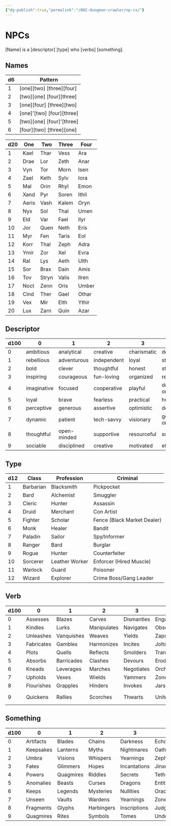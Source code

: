 ```yaml
---
{"dg-publish":true,"permalink":"/002-dungeon-crawler/np-cs/"}
---
```


# NPCs

\[Name] is a \[descriptor] \[type] who \[verbs] \[something].

## Names

| d6  | Pattern                       |
| --- | ----------------------------- |
| 1   | \[one]\[two] \[three]\[four]  |
| 2   | \[two]\[one] \[four]\[three]  |
| 3   | \[one]\[four] \[three]\[two]  |
| 4   | \[one]'\[two] \[four]\[three] |
| 5   | \[two]\[one] \[four]'\[three] |
| 6   | \[four]\[two] \[three]\[one]  |

| d20 | One   | Two   | Three | Four  |
| --- | ----- | ----- | ----- | ----- |
| 1   | Kael  | Thar  | Vess  | Ara   |
| 2   | Drae  | Lor   | Zeth  | Anar  |
| 3   | Vyn   | Tor   | Morn  | Isen  |
| 4   | Zael  | Keth  | Sylv  | Iora  |
| 5   | Mal   | Orin  | Rhyl  | Emon  |
| 6   | Xand  | Pyr   | Soren | Ithil |
| 7   | Aeris | Vash  | Kalem | Oryn  |
| 8   | Nyx   | Sol   | Thal  | Umen  |
| 9   | Eld   | Var   | Fael  | Ilyr  |
| 10  | Jor   | Quen  | Neth  | Eris  |
| 11  | Myr   | Fen   | Taris | Eol   |
| 12  | Korr  | Thal  | Zeph  | Adra  |
| 13  | Ymir  | Zor   | Xel   | Evra  |
| 14  | Ral   | Lys   | Aeth  | Ulth  |
| 15  | Sor   | Brax  | Dain  | Amis  |
| 16  | Tov   | Stryn | Valis | Ilren |
| 17  | Noct  | Zenn  | Oris  | Umber |
| 18  | Cind  | Ther  | Gael  | Othar |
| 19  | Vex   | Mir   | Elth  | Ythir |
| 20  | Lux   | Zarn  | Quin  | Azar  |


## Descriptor

| d100 | 0           | 1           | 2           | 3           | 4               | 5            | 6           | 7            | 8             | 9             |
|------|-------------|-------------|-------------|-------------|-----------------|--------------|-------------|--------------|---------------|---------------|
| 0    | ambitious   | analytical  | creative    | charismatic | determined      | motivated    | resourceful | supportive   | passionate    | organized     |
| 1    | rebellious  | adventurous | independent | loyal       | strategic       | diligent     | driven      | confident    | outgoing      | disciplined   |
| 2    | bold        | clever      | thoughtful  | honest      | strong          | optimistic   | inventive   | patient      | witty         | compassionate |
| 3    | inspiring   | courageous  | fun-loving  | organized   | respectful      | reliable     | dynamic     | humorous     | kind          | quick-witted  |
| 4    | imaginative | focused     | cooperative | playful     | detail-oriented | adaptable    | empathetic  | ambitious    | generous      | disciplined   |
| 5    | loyal       | brave       | fearless    | practical   | humble          | insightful   | energetic   | intuitive    | approachable  | hard-working  |
| 6    | perceptive  | generous    | assertive   | optimistic  | dedicated       | humble       | caring      | driven       | collaborative | thoughtful    |
| 7    | dynamic     | patient     | tech-savvy  | visionary   | goal-oriented   | respectful   | charming    | friendly     | motivating    | energetic     |
| 8    | thoughtful  | open-minded | supportive  | resourceful | smart           | kind-hearted | calm        | professional | adaptable     | practical     |
| 9    | sociable    | disciplined | creative    | motivated   | efficient       | inspiring    | loyal       | active       | obsessive     | focused       |

## Type

| d12 | Class     | Profession     | Criminal                    |
| --- | --------- | -------------- | --------------------------- |
| 1   | Barbarian | Blacksmith     | Pickpocket                  |
| 2   | Bard      | Alchemist      | Smuggler                    |
| 3   | Cleric    | Hunter         | Assassin                    |
| 4   | Druid     | Merchant       | Con Artist                  |
| 5   | Fighter   | Scholar        | Fence (Black Market Dealer) |
| 6   | Monk      | Healer         | Bandit                      |
| 7   | Paladin   | Sailor         | Spy/Informer                |
| 8   | Ranger    | Bard           | Burglar                     |
| 9   | Rogue     | Hunter         | Counterfeiter               |
| 10  | Sorcerer  | Leather Worker | Enforcer (Hired Muscle)     |
| 11  | Warlock   | Guard          | Poisoner                    |
| 12  | Wizard    | Explorer       | Crime Boss/Gang Leader      |

## Verb

| d100 | 0          | 1          | 2           | 3          | 4            | 5         | 6         | 7         | 8           | 9                 |
|------|------------|------------|-------------|------------|--------------|-----------|-----------|-----------|-------------|-------------------|
| 0    | Assesses   | Blazes     | Carves      | Dismantles | Engulfs      | Forges    | Guides    | Hunts     | Illuminates | Juggles           |
| 1    | Kindles    | Lurks      | Manipulates | Navigates  | Observes     | Pierces   | Quashes   | Ravages   | Shrouds     | Twists            |
| 2    | Unleashes  | Vanquishes | Weaves      | Yields     | Zaps         | Analyzes  | Breaks    | Conjures  | Defends     | Evokes            |
| 3    | Fabricates | Gambles    | Harmonizes  | Incites    | Jolts        | Keeps     | Lunges    | Mends     | Nullifies   | Outmaneuvers      |
| 4    | Plots      | Quells     | Reflects    | Smolders   | Transforms   | Unravels  | Ventures  | Whispers  | Exudes      | Yearns            |
| 5    | Absorbs    | Barricades | Clashes     | Devours    | Erodes       | Flickers  | Grasps    | Heeds     | Impales     | Jostles           |
| 6    | Kneads     | Leverages  | Marches     | Negotiates | Orchestrates | Plunges   | Quirks    | Resonates | Stalks      | Traverses         |
| 7    | Upholds    | Vexes      | Wields      | Yammers    | Zones        | Anchors   | Banishes  | Charges   | Devises     | Emboldens         |
| 8    | Flourishes | Grapples   | Hinders     | Invokes    | Jars         | Lacerates | Magnifies | Nullifies | Obliterates | Probes            |
| 9    | Quickens   | Rallies    | Scorches    | Thwarts    | Unites       | Ventures  | Wrecks    | Expels    | Yanks       | Zealously Pursues |


## Something

| d100 | 0         | 1         | 2          | 3            | 4             | 5           | 6          | 7         | 8          | 9         |
|------|-----------|-----------|------------|--------------|---------------|-------------|------------|-----------|------------|-----------|
| 0    | Artifacts | Blades    | Chains     | Darkness     | Echoes        | Flames      | Gears      | Havoc     | Illusions  | Journeys  |
| 1    | Keepsakes | Lanterns  | Myths      | Nightmares   | Oaths         | Portals     | Quests     | Ruins     | Shadows    | Treasures |
| 2    | Umbra     | Visions   | Whispers   | Yearnings    | Zephyrs       | Ambitions   | Barriers   | Charms    | Destinies  | Embers    |
| 3    | Fates     | Glimmers  | Hopes      | Incantations | Jinxes        | Keys        | Labyrinths | Mirages   | Nexus      | Omens     |
| 4    | Powers    | Quagmires | Riddles    | Secrets      | Tethers       | Urns        | Vortexes   | Wells     | Xenoliths  | Yarns     |
| 5    | Anomalies | Beasts    | Curses     | Dragons      | Entities      | Forces      | Guardians  | Hexes     | Icons      | Jesters   |
| 6    | Keeps     | Legends   | Mysteries  | Nullities    | Oracles       | Pantheons   | Quarries   | Relics    | Sigils     | Truths    |
| 7    | Unseen    | Vaults    | Wardens    | Yearnings    | Zones         | Allegiances | Burdens    | Covenants | Dread      | Echoes    |
| 8    | Fragments | Glyphs    | Harbingers | Inscriptions | Judgments     | Laments     | Mantras    | Nexus     | Offerings  | Paradoxes |
| 9    | Quagmires | Rites     | Symbols    | Tomes        | Undercurrents | Vanities    | Wonders    | Expanse   | Yesterdays | Zeniths   |


